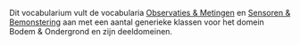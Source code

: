Dit vocabularium vult de vocabularia [Observaties & Metingen](https://data.vlaanderen.be/ns/observaties-en-metingen/) en [Sensoren & Bemonstering](https://data.vlaanderen.be/ns/sensoren-en-bemonstering/) aan met een aantal generieke klassen voor het domein Bodem & Ondergrond en zijn deeldomeinen.
